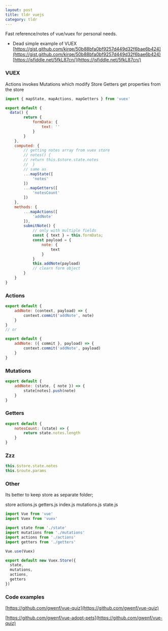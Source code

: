 ```yaml
---
layout: post
title: tldr vuejs
category: tldr
---
```


Fast reference/notes of vue/vuex for personal needs.

- Dead simple example of VUEX
[https://gist.github.com/kirqe/50b88bfa0bf9257d449d32f6bae6b424](https://gist.github.com/kirqe/50b88bfa0bf9257d449d32f6bae6b424)
[https://jsfiddle.net/5fkL87cn/](https://jsfiddle.net/5fkL87cn/)


### VUEX

Actions invokes Mutations which modify Store
Getters get properties from the store


```js
import { mapState, mapActions, mapGetters } from 'vuex'

export default {
  data() {
		return {
			formData: {
				text: ''
			}
		}
	},
	computed: {
		// getting notes array from vuex store
		// notes() {
		// return this.$store.state.notes
		//	}
		// same as
		...mapState([
			'notes'
		])
		...mapGetters([
			'notesCount'
		])
	},
	methods: {
		...mapActions([
			'addNote'
		]),
		submitNote() {
			// only with multiple fields
			const { text } = this.formData; 		
			const payload = {
				note: {
					text
				}
			}
			this.addNote(payload)
			// clearn form object
		}
	}
}
```

### Actions
```js
export default {
	addNote: (context, payload) => {
		context.commit('addNote', note)
	}
}
// or

export default {
	addNote: ({ commit }, payload) => {
		context.commit('addNote', payload)
	}
}
```

### Mutations
```js
export default {
	addNote: (state, { note }) => {
		state[notes].push(note)
	}
}
```

### Getters
```js
export default {
	notesCount: (state) => {
		return state.notes.length
	}
}
```

### Zzz

```js
this.$store.state.notes
this.$route.params
```

### Other

Its better to keep store as separate folder;

store
  actions.js
	getters.js
	index.js
	mutations.js
	state.js


```js
import Vue from 'vue'
import Vuex from 'vuex'

import state from './state'
import mutations from './mutations'
import actions from './actions'
import getters from './getters'

Vue.use(Vuex)

export default new Vuex.Store({
  state,
  mutations,
  actions,
  getters
})
```

### Code examples
[https://github.com/gwenf/vue-quiz](https://github.com/gwenf/vue-quiz)

[https://github.com/gwenf/vue-adopt-pets](https://github.com/gwenf/vue-quiz)
